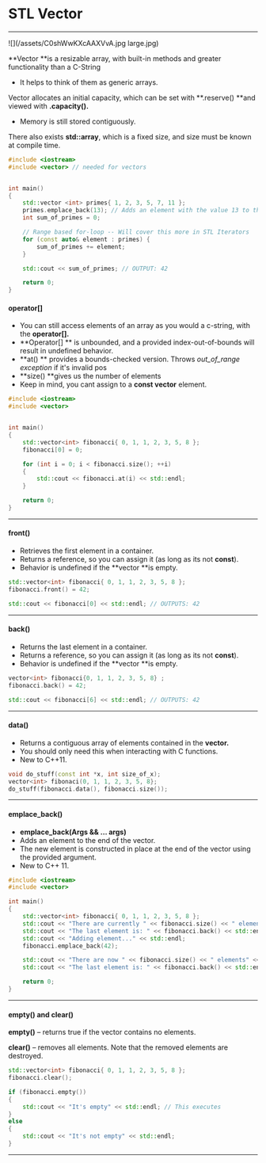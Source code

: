 # STL Vector

---

![](/assets/C0shWwKXcAAXVvA.jpg large.jpg)

**Vector **is a resizable array, with built-in methods and greater functionality than a C-String

* It helps to think of them as generic arrays.

Vector allocates an initial capacity, which can be set with **.reserve\(\) **and viewed with **.capacity\(\).**

* Memory is still stored contiguously.

There also exists **std::array**, which is a fixed size, and size must be known at compile time.

```cpp
#include <iostream>
#include <vector> // needed for vectors


int main()
{
    std::vector <int> primes{ 1, 2, 3, 5, 7, 11 };
    primes.emplace_back(13); // Adds an element with the value 13 to the end of the vector
    int sum_of_primes = 0;

    // Range based for-loop -- Will cover this more in STL Iterators
    for (const auto& element : primes) {
        sum_of_primes += element;
    }

    std::cout << sum_of_primes; // OUTPUT: 42

    return 0;
}
```

#### operator\[\]

* You can still access elements of an array as you would a c-string, with the **operator\[\].**
* **Operator\[\] ** is unbounded, and a provided index-out-of-bounds will result in undefined behavior.
* **at\(\) ** provides a bounds-checked version. Throws _out\_of\_range exception_ if it's invalid pos
* **size\(\) **gives us the number of elements 
* Keep in mind, you cant assign to a **const vector** element.

```cpp
#include <iostream>
#include <vector>


int main()
{
    std::vector<int> fibonacci{ 0, 1, 1, 2, 3, 5, 8 };
    fibonacci[0] = 0;

    for (int i = 0; i < fibonacci.size(); ++i)
    {
        std::cout << fibonacci.at(i) << std::endl;
    }

    return 0;
}
```

---

#### front\(\)

* Retrieves the first element in a container.
* Returns a reference, so you can assign it \(as long as its not **const**\).
* Behavior is undefined if the **vector **is empty.

```cpp
std::vector<int> fibonacci{ 0, 1, 1, 2, 3, 5, 8 };
fibonacci.front() = 42;

std::cout << fibonacci[0] << std::endl; // OUTPUTS: 42
```

---

#### back\(\)

* Returns the last element in a container.
* Returns a reference, so you can assign it \(as long as its not **const**\).
* Behavior is undefined if the **vector **is empty.

```cpp
vector<int> fibonacci{0, 1, 1, 2, 3, 5, 8} ;
fibonacci.back() = 42;

std::cout << fibonacci[6] << std::endl; // OUTPUTS: 42
```

---

#### data\(\)

* Returns a contiguous array of elements contained in the **vector.**
* You should only need this when interacting with C functions.
* New to C++11.

```cpp
void do_stuff(const int *x, int size_of_x);
vector<int> fibonaci(0, 1, 1, 2, 3, 5, 8};
do_stuff(fibonacci.data(), fibonacci.size());
```

---

#### emplace\_back\(\)

* **emplace\_back\(Args &&  … args\)**
* Adds an element to the end of the vector.
* The new element is constructed in place at the end of the vector using the provided argument.
* New to C++ 11.

```cpp
#include <iostream>
#include <vector>

int main()
{
    std::vector<int> fibonacci{ 0, 1, 1, 2, 3, 5, 8 };
    std::cout << "There are currently " << fibonacci.size() << " elements." << std::endl;
    std::cout << "The last element is: " << fibonacci.back() << std::endl;
    std::cout << "Adding element..." << std::endl;
    fibonacci.emplace_back(42);

    std::cout << "There are now " << fibonacci.size() << " elements" << std::endl;
    std::cout << "The last element is: " << fibonacci.back() << std::endl;

    return 0;
}
```

---

#### empty\(\) and clear\(\)

**empty\(\)** – returns true if the vector contains no elements.

**clear\(\)** – removes all elements. Note that the removed elements are destroyed.

```cpp
std::vector<int> fibonacci{ 0, 1, 1, 2, 3, 5, 8 };
fibonacci.clear();

if (fibonacci.empty())
{
    std::cout << "It's empty" << std::endl; // This executes
}
else
{
    std::cout << "It's not empty" << std::endl;
}
```

---




